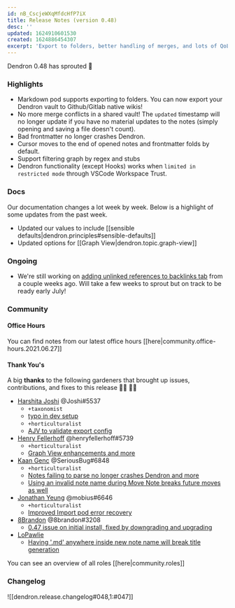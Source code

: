 ```yaml
---
id: nB_CscjeWXqMfdcHfP7iX
title: Release Notes (version 0.48)
desc: ''
updated: 1624910601530
created: 1624886454307
excerpt: 'Export to folders, better handling of merges, and lots of QoL improvements'
---
```



Dendron 0.48 has sprouted  🌱

### Highlights
- Markdown pod supports exporting to folders. You can now export your Dendron vault to Github/Gitlab native wikis! 
- No more merge conflicts in a shared vault! The `updated` timestamp will no longer update if you have no material updates to the notes (simply opening and saving a file doesn't count). 
- Bad frontmatter no longer crashes Dendron. 
- Cursor moves to the end of opened notes and frontmatter folds by default. 
- Support filtering graph by regex and stubs
- Dendron functionality (except Hooks) works when `limited in restricted mode` through VSCode Workspace Trust. 

### Docs

Our documentation changes a lot week by week. Below is a highlight of some updates from the past week.
- Updated our values to include [[sensible defaults|dendron.principles#sensible-defaults]]
- Updated options for [[Graph View|dendron.topic.graph-view]]

### Ongoing 
-   We're still working on [adding unlinked references to backlinks tab](https://github.com/dendronhq/dendron/issues/219) from a couple weeks ago. Will take a few weeks to sprout but on track to be ready early July!

### Community

#### Office Hours

You can find notes from our latest office hours [[here|community.office-hours.2021.06.27]]

#### Thank You's

A big **thanks** to the following gardeners that brought up issues, contributions, and fixes to this release :man_farmer: :woman_farmer: 

- [Harshita Joshi](https://github.com/Harshita-mindfire) @Joshi#5537
  - `+taxonomist`
  - [typo in dev setup](https://github.com/dendronhq/dendron-site/pull/127)
  - `+horticulturalist`
  - [AJV to validate export config](https://github.com/dendronhq/dendron/pull/872)
- [Henry Fellerhoff](https://github.com/hfellerhoff) @henryfellerhoff#5739
  - `+horticulturalist`
  - [Graph View enhancements and more](https://github.com/dendronhq/dendron/pull/868)
- [Kaan Genc](https://github.com/SeriousBug) @SeriousBug#6848
  - `+horticulturalist`
  - [Notes failing to parse no longer crashes Dendron and more](https://github.com/dendronhq/dendron/pull/855)
  - [Using an invalid note name during Move Note breaks future moves as well](https://github.com/dendronhq/dendron/issues/869)
- [Jonathan Yeung](https://github.com/jonathanyeung) @mobius#6646
  - `+horticulturalist`
  - [Improved Import pod error recovery](https://github.com/dendronhq/dendron/pull/865)
- [8Brandon](https://github.com/8brandon) @8brandon#3208
  - [0.47 issue on initial install, fixed by downgrading and upgrading ](https://github.com/dendronhq/dendron/issues/857)
- [LoPawlie](https://github.com/LoPawlie)
  - [Having '.md' anywhere inside new note name will break title generation](https://github.com/dendronhq/dendron/issues/856)


You can see an overview of all roles [[here|community.roles]]

### Changelog
![[dendron.release.changelog#048,1:#047]]
